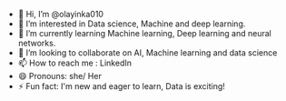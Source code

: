 - 👋 Hi, I’m @olayinka010
- 👀 I’m interested in Data science, Machine and deep learning.
- 🌱 I’m currently learning Machine learning, Deep learning and neural networks.
- 💞️ I’m looking to collaborate on AI, Machine learning and data science
- 📫 How to reach me : LinkedIn
- 😄 Pronouns: she/ Her
- ⚡ Fun fact: I'm new and eager to learn, Data is exciting!

<!---
olayinka010/olayinka010 is a ✨ special ✨ repository because its `README.md` (this file) appears on your GitHub profile.
You can click the Preview link to take a look at your changes.
--->

